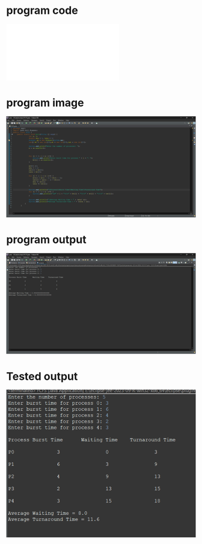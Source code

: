 # program code
![program code file](FCFS_LE_508.java)

# program image

![program image](program_LE_508.png)

# program output

![program output image](program_output_LE_508.png)

# Tested output

![Tested output image](Tested_output_LE_508.png)
